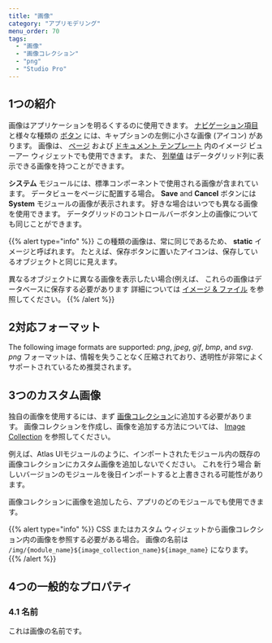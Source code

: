 ```yaml
---
title: "画像"
category: "アプリモデリング"
menu_order: 70
tags:
  - "画像"
  - "画像コレクション"
  - "png"
  - "Studio Pro"
---
```


## 1つの紹介

画像はアプリケーションを明るくするのに使用できます。 [ナビゲーション項目](navigation-tree) と様々な種類の [ボタン](button-widgets) には、キャプションの左側に小さな画像 (アイコン) があります。 画像は、 [ページ](pages) および [ドキュメント テンプレート](document-templates) 内のイメージ ビューアー ウィジェットでも使用できます。 また、 [列挙値](enumerations#enum-value-properties) はデータグリッド列に表示できる画像を持つことができます。

**システム** モジュールには、標準コンポーネントで使用される画像が含まれています。 データビューをページに配置する場合。 **Save** and **Cancel** ボタンには **System** モジュールの画像が表示されます。 好きな場合はいつでも異なる画像を使用できます。 データグリッドのコントロールバーボタン上の画像についても同じことができます。

{{% alert type="info" %}}
この種類の画像は、常に同じであるため、 **static** イメージと呼ばれます。 たとえば、保存ボタンに置いたアイコンは、保存しているオブジェクトと同じに見えます。

異なるオブジェクトに異なる画像を表示したい場合(例えば、 これらの画像はデータベースに保存する必要があります 詳細については [イメージ & ファイル](/howto/data-models/working-with-images-and-files) を参照してください。
{{% /alert %}}

## 2対応フォーマット

The following image formats are supported: *png*, *jpeg*, *gif*, *bmp*, and *svg*. *png* フォーマットは、情報を失うことなく圧縮されており、透明性が非常によくサポートされているため推奨されます。

## 3つのカスタム画像

独自の画像を使用するには、まず [画像コレクション](image-collection)に追加する必要があります。 画像コレクションを作成し、画像を追加する方法については、 [Image Collection](image-collection) を参照してください。

例えば、Atlas UIモジュールのように、インポートされたモジュール内の既存の画像コレクションにカスタム画像を追加しないでください。 これを行う場合 新しいバージョンのモジュールを後日インポートすると上書きされる可能性があります。

画像コレクションに画像を追加したら、アプリのどのモジュールでも使用できます。

{{% alert type="info" %}}
CSS またはカスタム ウィジェットから画像コレクション内の画像を参照する必要がある場合。 画像の名前は `/img/{module_name}${image_collection_name}${image_name}` になります。
{{% /alert %}}

## 4つの一般的なプロパティ

### 4.1 名前

これは画像の名前です。
